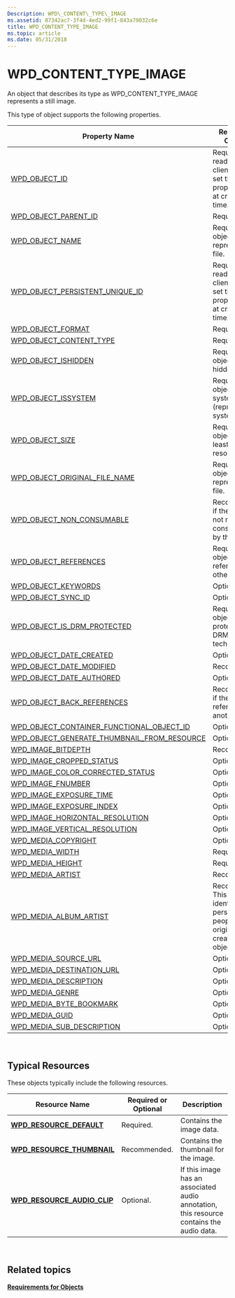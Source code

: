 ```yaml
---
Description: WPD\_CONTENT\_TYPE\_IMAGE
ms.assetid: 87342ac7-3f4d-4ed2-99f1-843a79032c6e
title: WPD_CONTENT_TYPE_IMAGE
ms.topic: article
ms.date: 05/31/2018
---
```


# WPD\_CONTENT\_TYPE\_IMAGE

An object that describes its type as WPD\_CONTENT\_TYPE\_IMAGE represents a still image.

This type of object supports the following properties.



| Property Name                                                                                                         | Required or Optional                                                                             |
|-----------------------------------------------------------------------------------------------------------------------|--------------------------------------------------------------------------------------------------|
| [WPD\_OBJECT\_ID](object-properties.md)                                                                | Required, read-only. A client cannot set this property, even at creation time.                   |
| [WPD\_OBJECT\_PARENT\_ID](object-properties.md)                                                 | Required.                                                                                        |
| [WPD\_OBJECT\_NAME](object-properties.md)                                                            | Required if the object represents a file.                                                        |
| [WPD\_OBJECT\_PERSISTENT\_UNIQUE\_ID](object-properties.md)                          | Required, read-only. A client cannot set this property, even at creation time.                   |
| [WPD\_OBJECT\_FORMAT](object-properties.md)                                                        | Required.                                                                                        |
| [WPD\_OBJECT\_CONTENT\_TYPE](object-properties.md)                                           | Required.                                                                                        |
| [WPD\_OBJECT\_ISHIDDEN](object-properties.md)                                                    | Required if the object is hidden.                                                                |
| [WPD\_OBJECT\_ISSYSTEM](object-properties.md)                                                    | Required if the object is a system object (represents a system file).                            |
| [WPD\_OBJECT\_SIZE](object-properties.md)                                                            | Required if the object has at least one resource.                                                |
| [WPD\_OBJECT\_ORIGINAL\_FILE\_NAME](object-properties.md)                              | Required if the object represents a file.                                                        |
| [WPD\_OBJECT\_NON\_CONSUMABLE](object-properties.md)                                       | Recommended if the object is not meant for consumption by the device.                            |
| [WPD\_OBJECT\_REFERENCES](object-properties.md)                                                | Required if the object has references to other objects.                                          |
| [WPD\_OBJECT\_KEYWORDS](object-properties.md)                                                    | Optional.                                                                                        |
| [WPD\_OBJECT\_SYNC\_ID](object-properties.md)                                                     | Optional.                                                                                        |
| [WPD\_OBJECT\_IS\_DRM\_PROTECTED](object-properties.md)                                  | Required if the object is protected by DRM technology.                                           |
| [WPD\_OBJECT\_DATE\_CREATED](object-properties.md)                                           | Optional.                                                                                        |
| [WPD\_OBJECT\_DATE\_MODIFIED](object-properties.md)                                         | Recommended.                                                                                     |
| [WPD\_OBJECT\_DATE\_AUTHORED](object-properties.md)                                         | Optional.                                                                                        |
| [WPD\_OBJECT\_BACK\_REFERENCES](object-properties.md)                                                                | Recommended if the object is referenced by another object.                                       |
| [WPD\_OBJECT\_CONTAINER\_FUNCTIONAL\_OBJECT\_ID](object-properties.md)     | Optional.                                                                                        |
| [WPD\_OBJECT\_GENERATE\_THUMBNAIL\_FROM\_RESOURCE](object-properties.md) | Optional.                                                                                        |
| [WPD\_IMAGE\_BITDEPTH](image-properties.md)                                                       | Recommended.                                                                                     |
| [WPD\_IMAGE\_CROPPED\_STATUS](image-properties.md)                                          | Optional.                                                                                        |
| [WPD\_IMAGE\_COLOR\_CORRECTED\_STATUS](image-properties.md)                         | Optional.                                                                                        |
| [WPD\_IMAGE\_FNUMBER](image-properties.md)                                                                           | Optional.                                                                                        |
| [WPD\_IMAGE\_EXPOSURE\_TIME](image-properties.md)                                                                    | Optional.                                                                                        |
| [WPD\_IMAGE\_EXPOSURE\_INDEX](image-properties.md)                                                                   | Optional.                                                                                        |
| [WPD\_IMAGE\_HORIZONTAL\_RESOLUTION](image-properties.md)                                                            | Optional.                                                                                        |
| [WPD\_IMAGE\_VERTICAL\_RESOLUTION](image-properties.md)                                                              | Optional.                                                                                        |
| [WPD\_MEDIA\_COPYRIGHT](media-properties.md)                                                     | Optional.                                                                                        |
| [WPD\_MEDIA\_WIDTH](media-properties.md)                                                             | Required.                                                                                        |
| [WPD\_MEDIA\_HEIGHT](media-properties.md)                                                           | Required.                                                                                        |
| [WPD\_MEDIA\_ARTIST](media-properties.md)                                                                            | Recommended.                                                                                     |
| [WPD\_MEDIA\_ALBUM\_ARTIST](media-properties.md)                                                                     | Recommended. This property identifies the person, or people, who originally created this object. |
| [WPD\_MEDIA\_SOURCE\_URL](media-properties.md)                                                                       | Optional.                                                                                        |
| [WPD\_MEDIA\_DESTINATION\_URL](media-properties.md)                                                                  | Optional.                                                                                        |
| [WPD\_MEDIA\_DESCRIPTION](media-properties.md)                                                                       | Optional.                                                                                        |
| [WPD\_MEDIA\_GENRE](media-properties.md)                                                                             | Optional.                                                                                        |
| [WPD\_MEDIA\_BYTE\_BOOKMARK](media-properties.md)                                                                    | Optional.                                                                                        |
| [WPD\_MEDIA\_GUID](media-properties.md)                                                                              | Optional.                                                                                        |
| [WPD\_MEDIA\_SUB\_DESCRIPTION](media-properties.md)                                                                  | Optional.                                                                                        |



 

## Typical Resources

These objects typically include the following resources.



| Resource Name                                                 | Required or Optional | Description                                                                              |
|---------------------------------------------------------------|----------------------|------------------------------------------------------------------------------------------|
| [**WPD\_RESOURCE\_DEFAULT**](wpd-resource-default.md)        | Required.            | Contains the image data.                                                                 |
| [**WPD\_RESOURCE\_THUMBNAIL**](wpd-resource-thumbnail.md)    | Recommended.         | Contains the thumbnail for the image.                                                    |
| [**WPD\_RESOURCE\_AUDIO\_CLIP**](wpd-resource-audio-clip.md) | Optional.            | If this image has an associated audio annotation, this resource contains the audio data. |



 

## Related topics

<dl> <dt>

[**Requirements for Objects**](requirements-for-objects.md)
</dt> </dl>

 

 



